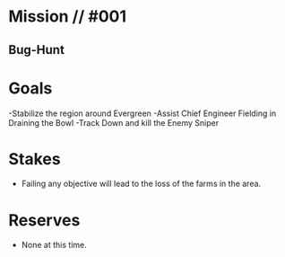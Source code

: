 # Mission // #001
## Bug-Hunt
# Goals
-Stabilize the region around Evergreen
    -Assist Chief Engineer Fielding in Draining the Bowl
	-Track Down and kill the Enemy Sniper

# Stakes
- Failing any objective will lead to the loss of the farms in the area. 

# Reserves
- None at this time.
